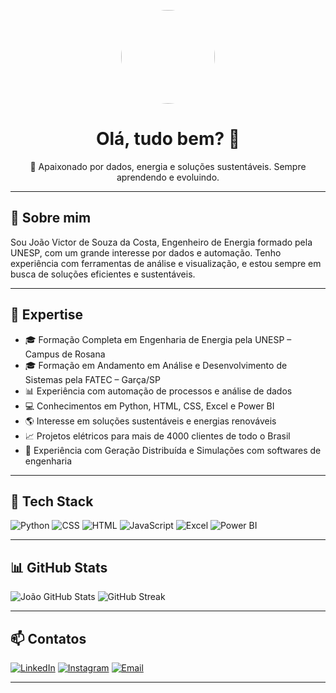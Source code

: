 <p align="center">
  <img src="https://avatars.githubusercontent.com/u/SEU_ID_AQUI" width="150px" style="border-radius: 50%"/>
</p>

<h1 align="center">Olá, tudo bem? 👋</h1>

<p align="center">
  🌱 Apaixonado por dados, energia e soluções sustentáveis. Sempre aprendendo e evoluindo.
</p>

---

## 🧠 Sobre mim

Sou João Victor de Souza da Costa, Engenheiro de Energia formado pela UNESP, com um grande interesse por dados e automação. Tenho experiência com ferramentas de análise e visualização, e estou sempre em busca de soluções eficientes e sustentáveis.

---

## 🎯 Expertise

- 🎓 Formação Completa em Engenharia de Energia pela UNESP – Campus de Rosana
- 🎓 Formação em Andamento em Análise e Desenvolvimento de Sistemas pela FATEC – Garça/SP
- 📊 Experiência com automação de processos e análise de dados
- 💻 Conhecimentos em Python, HTML, CSS, Excel e Power BI
- 🌎 Interesse em soluções sustentáveis e energias renováveis
- 📈 Projetos elétricos para mais de 4000 clientes de todo o Brasil
- 🧪 Experiência com Geração Distribuída e Simulações com softwares de engenharia

---

## 🚀 Tech Stack

![Python](https://img.shields.io/badge/Python-3776AB?style=for-the-badge&logo=python&logoColor=white)
![CSS](https://img.shields.io/badge/CSS-1572B6?style=for-the-badge&logo=css3&logoColor=white)
![HTML](https://img.shields.io/badge/HTML-E34F26?style=for-the-badge&logo=html5&logoColor=white)
![JavaScript](https://img.shields.io/badge/JavaScript-F7DF1E?style=for-the-badge&logo=javascript&logoColor=black)
![Excel](https://img.shields.io/badge/Excel-217346?style=for-the-badge&logo=microsoft-excel&logoColor=white)
![Power BI](https://img.shields.io/badge/Power%20BI-F2C811?style=for-the-badge&logo=powerbi&logoColor=black)

---

## 📊 GitHub Stats

![João GitHub Stats](https://github-readme-stats.vercel.app/api?username=joaovicenssouza&show_icons=true&theme=tokyonight)
![GitHub Streak](https://github-readme-streak-stats.herokuapp.com/?user=joaovicenssouza&theme=tokyonight&hide_border=true)

---

## 📫 Contatos

[![LinkedIn](https://img.shields.io/badge/LinkedIn-0077B5?style=for-the-badge&logo=linkedin&logoColor=white)](https://www.linkedin.com/in/jo%C3%A3o-victor-souza-carli-979403196/)
[![Instagram](https://img.shields.io/badge/Instagram-E4405F?style=for-the-badge&logo=instagram&logoColor=white)](https://www.instagram.com/eng.joaovictor/)
[![Email](https://img.shields.io/badge/Email-D14836?style=for-the-badge&logo=gmail&logoColor=white)](mailto:joaovictorsouzacarli@gmail.com)

---

